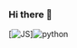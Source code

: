### Hi there 👋

<!--
**yeschan119/yeschan119** is a ✨ _special_ ✨ repository because its `README.md` (this file) appears on your GitHub profile.

Here are some ideas to get you started:

- 🔭 I’m currently working on ...
- 🌱 I’m currently learning ...
- 👯 I’m looking to collaborate on ...
- 🤔 I’m looking for help with ...
- 💬 Ask me about ...
- 📫 How to reach me: ...
- 😄 Pronouns: ...
- ⚡ Fun fact: ...
-->
<!--![header](https://capsule-render.vercel.app/api?type=transparent&color=auto&height=300&section=header&text=capsule%20render&fontSize=90)-->
[![JS](https://img.shields.io/badge/JavaScript-F7DF1E?style=flat-square&logo=Python&logoColor=red)]![python](https://user-images.githubusercontent.com/83147205/165160459-df737d08-a274-4b3e-a9f1-80e9ca193126.svg)
